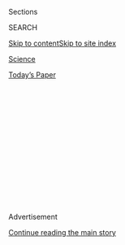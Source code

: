 <div id="app">

<div>

<div>

<div>

<div class="NYTAppHideMasthead css-1q2w90k e1suatyy0">

<div class="section css-ui9rw0 e1suatyy2">

<div class="css-eph4ug er09x8g0">

<div class="css-6n7j50">

</div>

<span class="css-1dv1kvn">Sections</span>

<div class="css-10488qs">

<span class="css-1dv1kvn">SEARCH</span>

</div>

[Skip to content](#site-content)[Skip to site
index](#site-index)

</div>

<div id="masthead-section-label" class="css-1wr3we4 eaxe0e00">

[Science](https://www.nytimes3xbfgragh.onion/section/science)

</div>

<div class="css-10698na e1huz5gh0">

</div>

</div>

<div id="masthead-bar-one" class="section hasLinks css-15hmgas e1csuq9d3">

<div class="css-uqyvli e1csuq9d0">

</div>

<div class="css-1uqjmks e1csuq9d1">

</div>

<div class="css-9e9ivx">

[](https://myaccount.nytimes3xbfgragh.onion/auth/login?response_type=cookie&client_id=vi)

</div>

<div class="css-1bvtpon e1csuq9d2">

[Today’s
Paper](https://www.nytimes3xbfgragh.onion/section/todayspaper)

</div>

</div>

</div>

</div>

<div data-aria-hidden="false">

<div id="site-content" data-role="main">

<div>

<div class="css-1aor85t" style="opacity:0.000000001;z-index:-1;visibility:hidden">

<div class="css-1hqnpie">

<div class="css-epjblv">

<span class="css-17xtcya">[Science](/section/science)</span><span class="css-x15j1o">|</span><span class="css-fwqvlz">Whence
Came Stonehenge’s Stones? Now We
Know</span>

</div>

<div class="css-k008qs">

<div class="css-1iwv8en">

<span class="css-18z7m18"></span>

<div>

</div>

</div>

<span class="css-1n6z4y">https://nyti.ms/3jUEtXw</span>

<div class="css-1705lsu">

<div class="css-4xjgmj">

<div class="css-4skfbu" data-role="toolbar" data-aria-label="Social Media Share buttons, Save button, and Comments Panel with current comment count" data-testid="share-tools">

  - 
  - 
  - 
  - 
    
    <div class="css-6n7j50">
    
    </div>

  - 
  - 

</div>

</div>

</div>

</div>

</div>

</div>

<div id="NYT_TOP_BANNER_REGION" class="css-13pd83m">

</div>

<div id="top-wrapper" class="css-1sy8kpn">

<div id="top-slug" class="css-l9onyx">

Advertisement

</div>

[Continue reading the main
story](#after-top)

<div class="ad top-wrapper" style="text-align:center;height:100%;display:block;min-height:250px">

<div id="top" class="place-ad" data-position="top" data-size-key="top">

</div>

</div>

<div id="after-top">

</div>

</div>

<div>

<div id="sponsor-wrapper" class="css-1hyfx7x">

<div id="sponsor-slug" class="css-19vbshk">

Supported by

</div>

[Continue reading the main
story](#after-sponsor)

<div id="sponsor" class="ad sponsor-wrapper" style="text-align:center;height:100%;display:block">

</div>

<div id="after-sponsor">

</div>

</div>

<div class="css-186x18t">

</div>

<div class="css-1vkm6nb ehdk2mb0">

# Whence Came Stonehenge’s Stones? Now We Know

</div>

Last year archaeologists pinpointed the origin of many of the ancient
monument’s massive stones. A new study identifies the source of the
rest.

<div class="css-79elbk" data-testid="photoviewer-wrapper">

<div class="css-z3e15g" data-testid="photoviewer-wrapper-hidden">

</div>

<div class="css-1a48zt4 ehw59r15" data-testid="photoviewer-children">

![<span class="css-16f3y1r e13ogyst0" data-aria-hidden="true">Stonehenge,
roughly 5,000 years old, is made up of two kinds of stones, called
bluestones and sarsens, the latter of which weigh 25 tons on
average.</span><span class="css-cnj6d5 e1z0qqy90" itemprop="copyrightHolder"><span class="css-1ly73wi e1tej78p0">Credit...</span><span><span>Finnbarr
Webster/Getty
Images</span></span></span>](https://static01.graylady3jvrrxbe.onion/images/2020/08/04/science/29SCI-STONEHENGE1/29SCI-STONEHENGE1-articleLarge.jpg?quality=75&auto=webp&disable=upscale)

</div>

</div>

<div class="css-18e8msd">

<div class="css-vp77d3 epjyd6m0">

<div class="css-1baulvz">

By <span class="css-1baulvz last-byline" itemprop="name">Franz
Lidz</span>

</div>

</div>

  - July 29,
    2020

  - 
    
    <div class="css-4xjgmj">
    
    <div class="css-d8bdto" data-role="toolbar" data-aria-label="Social Media Share buttons, Save button, and Comments Panel with current comment count" data-testid="share-tools">
    
      - 
      - 
      - 
      - 
        
        <div class="css-6n7j50">
        
        </div>
    
      - 
      - 
    
    </div>
    
    </div>

</div>

</div>

<div class="section meteredContent css-1r7ky0e" name="articleBody" itemprop="articleBody">

<div class="css-1fanzo5 StoryBodyCompanionColumn">

<div class="css-53u6y8">

Back in the 30s — the 1130s — the Welsh cleric Geoffrey of Monmouth
created the impression that Stonehenge was built as a memorial to a
bunch of British nobles slain by the Saxons. In his “[Historia Regum
Britanniae](https://en.wikipedia.org/wiki/Historia_Regum_Britanniae),”
Geoffrey tells us that Merlin, the wizard of Arthurian legend, was
enlisted to move a ring of giant mystical stones from Mount Killaraus in
Ireland to what is commonly believed to be Salisbury Plain, a chalk
plateau in southern England, where Stonehenge is located.

Back in the 50s — the 1950s — a chunk of rock went missing from the
magical tumble of megaliths that now compose Stonehenge. The chunk, a
three-and-a-half foot cylindrical core, had been drilled out of one of
the site’s massive sarsen stones during repairs and taken home by an
employee of the diamond-cutting firm that carried out the work.

The core, [recently
repatriated](https://www.nytimes3xbfgragh.onion/2019/05/08/world/europe/uk-stonehenge-missing-piece.html)
after 60 years, turned out to be pivotal to an [academic
paper](https://advances.sciencemag.org/content/6/31/eabc0133) published
on Wednesday in the journal Science Advances. The study pinpointed the
source of the sarsens, a mystery that has long bedeviled geologists and
archaeologists.

</div>

</div>

<div class="css-1fanzo5 StoryBodyCompanionColumn">

<div class="css-53u6y8">

Although the project did not identify the specific spot where the stones
came from, Mike Pitts, editor of the magazine British Archaeology,
believes that the discovery makes the search for sarsen quarries a
realistic option. “If we can find them, we could learn about how they
were dressed and moved, and importantly we might be able to date that
activity,” he said. “Dating matters, because then we can say what else
was present in the landscape at the same time, what was old or gone and
what was still to come — other sites are better dated — and of course
who actually built the
thing.”

</div>

</div>

<div class="css-79elbk" data-testid="photoviewer-wrapper">

<div class="css-z3e15g" data-testid="photoviewer-wrapper-hidden">

</div>

<div class="css-1a48zt4 ehw59r15" data-testid="photoviewer-children">

![<span class="css-16f3y1r e13ogyst0" data-aria-hidden="true">Archaeological
excavations on Stonehenge in
1958.</span><span class="css-cnj6d5 e1z0qqy90" itemprop="copyrightHolder"><span class="css-1ly73wi e1tej78p0">Credit...</span><span>English
Heritage, via
Reuters</span></span>](https://static01.graylady3jvrrxbe.onion/images/2020/08/04/science/29SCI-STONEHENGE2/merlin_154554093_fb698f44-04d0-45d1-a05a-284be387cfc0-articleLarge.jpg?quality=75&auto=webp&disable=upscale)

</div>

</div>

<div class="css-1fanzo5 StoryBodyCompanionColumn">

<div class="css-53u6y8">

Two kinds of stones make up the roughly 5,000-year-old monument known as
Stonehenge. A small inner horseshoe consists of 2- to 4-ton blocks of
varied geology, called bluestone after the bluish-gray hue they have
when wet or freshly broken. The sarsens, sandstone slabs that weigh 20
tons on average, form Stonehenge’s enormous central horseshoe, the
uprights and lintels of the ragged outer circle, as well as the outlying
Heel Stone, Slaughter Stone and Station Stones.

Geologists determined nearly a century ago that the bluestones were
dragged, carried or rolled to Stonehenge from somewhere in the Preseli
Hills in western Wales, some 180 miles away. Last year a team of
archaeologists led by Michael Parker Pearson of University College
London revealed evidence of the exact location of two of the quarries.

As for the sarsens, conventional wisdom holds that they derived from
deposits on the highest points of the Marlborough Downs, 18 miles north
of Stonehenge.

David Nash, a geomorphologist at the University of Brighton and lead
author on the new sarsen study, said the idea that the slabs hailed from
the Downs dates to the writings of William Lambarde, a 16th-century
antiquarian.

</div>

</div>

<div class="css-1fanzo5 StoryBodyCompanionColumn">

<div class="css-53u6y8">

“Lambarde came to that conclusion based on little more than the
appearance of the stones on the Downs and their similarity to those at
Stonehenge,” Dr. Nash said. “This idea has stuck around for more than
400 years but has never been tested.”

Dr. Nash has traced the source of almost all the sarsens to West Woods,
on the southern edge of the Downs and several miles closer to
Stonehenge. His team analyzed the geochemical fingerprint of the 52
sarsens that remain in situ at the ancient site.

The breakthrough came last summer when the long-lost core from Stone 58
was returned to English Heritage, the charity that manages Stonehenge.
The sarsen cylinder offered Dr. Nash the unique opportunity to analyze a
sample unaffected by surface weathering, which can slightly alter the
chemical composition. Drilling through the ancient stones is now
discouraged.

“There are literally thousands of pieces of sarsen sitting in museums
across Britain,” he said. “However, to my knowledge, the core from 58 is
the only piece where we can identify precisely which stone it came
from.”

</div>

</div>

<div class="css-79elbk" data-testid="photoviewer-wrapper">

<div class="css-z3e15g" data-testid="photoviewer-wrapper-hidden">

</div>

<div class="css-1a48zt4 ehw59r15" data-testid="photoviewer-children">

<div class="css-1xdhyk6 erfvjey0">

<span class="css-1ly73wi e1tej78p0">Image</span>

<div class="css-zjzyr8">

<div data-testid="lazyimage-container" style="height:257.77777777777777px">

</div>

</div>

</div>

<span class="css-16f3y1r e13ogyst0" data-aria-hidden="true">David Nash,
a geomorphologist at University of Brighton, examining a core from Stone
58 that was stolen in the 1950s and was recently
repatriated.</span><span class="css-cnj6d5 e1z0qqy90" itemprop="copyrightHolder"><span class="css-1ly73wi e1tej78p0">Credit...</span><span>Sam
Frost/English Heritage</span></span>

</div>

</div>

<div class="css-1fanzo5 StoryBodyCompanionColumn">

<div class="css-53u6y8">

To determine its chemical makeup, researchers used a variety of
noninvasive spectrometry techniques. Once the geochemical signature was
established, they sampled sarsens from 20 locations **** across southern
England, including six on the Downs. A data set comparison resulted in a
single match, West Woods.

Only two of the sarsens, Stones 26 and 160, appear to have come from
elsewhere in the region. “The biggest surprise for me was finding out
that the chemistry of the remaining sarsens was so consistent,” said Dr.
Nash. “I expected a little more variability.”

</div>

</div>

<div class="css-1fanzo5 StoryBodyCompanionColumn">

<div class="css-53u6y8">

The only other authority thought to have linked West Woods and
Stonehenge is John Aubrey, biographer and philosopher who surveyed the
monument in the 17th century and was the first to record a ring of 56
chalk pits, now called Aubrey Holes. “Aubrey reckoned that he’d found
the source of Stonehenge’s sarsens, a large quarry pit just 14 miles
north of Stonehenge,” said Dr. Parker Pearson. “Given that West Woods is
around 15 miles away, it’s very possible that he got it right the first
time\! And it’s taken us 340 years to find out again.”

For his part, Dr. Nash writes it off to archaeologists “not seeing the
wood for the trees.”

Or perhaps leaving stones unturned.

***\[*[*Like the Science Times page on
Facebook.*](http://on.fb.me/1paTQ1h)** ****** *| Sign up for the*
**[*Science Times newsletter.*](http://nyti.ms/1MbHaRU)*\]***

</div>

</div>

<div>

</div>

</div>

<div>

</div>

<div>

</div>

<div>

</div>

<div>

<div id="bottom-wrapper" class="css-1ede5it">

<div id="bottom-slug" class="css-l9onyx">

Advertisement

</div>

[Continue reading the main
story](#after-bottom)

<div id="bottom" class="ad bottom-wrapper" style="text-align:center;height:100%;display:block;min-height:90px">

</div>

<div id="after-bottom">

</div>

</div>

</div>

</div>

</div>

## Site Index

<div>

</div>

## Site Information Navigation

  - [© <span>2020</span> <span>The New York Times
    Company</span>](https://help.nytimes3xbfgragh.onion/hc/en-us/articles/115014792127-Copyright-notice)

<!-- end list -->

  - [NYTCo](https://www.nytco.com/)
  - [Contact
    Us](https://help.nytimes3xbfgragh.onion/hc/en-us/articles/115015385887-Contact-Us)
  - [Work with us](https://www.nytco.com/careers/)
  - [Advertise](https://nytmediakit.com/)
  - [T Brand Studio](http://www.tbrandstudio.com/)
  - [Your Ad
    Choices](https://www.nytimes3xbfgragh.onion/privacy/cookie-policy#how-do-i-manage-trackers)
  - [Privacy](https://www.nytimes3xbfgragh.onion/privacy)
  - [Terms of
    Service](https://help.nytimes3xbfgragh.onion/hc/en-us/articles/115014893428-Terms-of-service)
  - [Terms of
    Sale](https://help.nytimes3xbfgragh.onion/hc/en-us/articles/115014893968-Terms-of-sale)
  - [Site
    Map](https://spiderbites.nytimes3xbfgragh.onion)
  - [Help](https://help.nytimes3xbfgragh.onion/hc/en-us)
  - [Subscriptions](https://www.nytimes3xbfgragh.onion/subscription?campaignId=37WXW)

</div>

</div>

</div>

</div>
